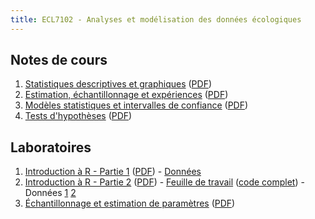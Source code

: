 ```yaml
---
title: ECL7102 - Analyses et modélisation des données écologiques
---
```



## Notes de cours

1. [Statistiques descriptives et graphiques](notes_cours/1-Statistiques_descriptives.html) ([PDF](notes_cours/1-Statistiques_descriptives.pdf))
2. [Estimation, échantillonnage et expériences](notes_cours/2-Echantillonnage_estimation.html) ([PDF](notes_cours/2-Echantillonnage_estimation.pdf))
3. [Modèles statistiques et intervalles de confiance](notes_cours/3-Modeles_statistiques.html) ([PDF](notes_cours/3-Modeles_statistiques.pdf))
4. [Tests d'hypothèses](notes_cours/4-Tests_hypothese.html) ([PDF](notes_cours/4-Tests_hypothese.pdf))


## Laboratoires

1. [Introduction à R - Partie 1](labos/1-IntroR_partie1.html) ([PDF](labos/1-IntroR_partie1.pdf)) - [Données](labos/cours1_kejimkujik.csv)
2. [Introduction à R - Partie 2](labos/2-IntroR_partie2.html) ([PDF](labos/2-IntroR_partie2.pdf)) - [Feuille de travail](labos/2-feuille_de_travail.R) ([code complet](labos/2-feuille_de_travail_complete.R)) - Données [1](labos/cours1_kejimkujik.csv) [2](labos/codes_especes.csv)
3. [Échantillonnage et estimation de paramètres](labos/3-Echantillonnage_estimation.html) ([PDF](labos/3-Echantillonnage_estimation.pdf))
